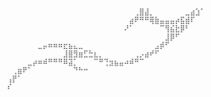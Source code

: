 ⠀⠀⠀⠀⠀⠀⠀⠀⠀⠀⠀⠀⠀⠀⠀⠀⠀⠀⠀⠀⠀⠀⠀⠀⠀⠀⢀⣿⣼⡀⠀⠀⠀⠀⠀⠀⣀⣴⣱⠁
⠀⠀⠀⠀⠀⠀⠀⠀⠀⠀⠀⠀⠀⠀⠀⠀⠀⠀⠀⠀⠀⠀⠀⠀⠀⣴⠟⠛⠛⢿⣷⣤⣤⣤⡴⣯⣾⠏⠀⠀
⠀⠀⠀⠀⠀⠀⠀⠀⠀⠀⠀⠀⠀⠀⠀⠀⠀⠀⠀⠀⠀⠀⠀⠀⠜⠁⠀⠀⠀⠀⠀⠉⢻⣮⣗⡿⠃⠀⠀⠀
⠀⠀⠀⠀⠀⠀⠀⠀⠀⠀⠀⠀⠀⠀⠀⠀⠀⠀⠀⠀⠀⠀⠀⠀⠀⠀⠀⠀⠀⠀⠀⠀⣸⡿⠋⠀⠀⠀⠀⠀
⠀⠀⠀⠀⠀⠀⠀⣀⡤⠶⠶⠶⣖⣦⣄⣀⠀⠀⠀⠀⠀⠀⠀⠀⠀⠀⠀⠀⠀⠀⣠⡾⠋⠀⠀⠀⠀⠀⠀⠀
⠀⠀⠀⠀⠀⠀⠀⠀⠀⠀⠀⠀⣸⣿⣻⣶⣋⣓⣆⡀⠀⠀⠀⠀⠀⠀⢀⡠⣴⠞⠋⠀⠀⠀⠀⠀⠀⠀⠀⠀
⠀⠀⠀⠀⠀⣀⡴⠶⠾⠛⠛⠛⠿⣽⡁⠀⠀⠀⠉⠛⢙⣲⣦⣤⠴⠾⠛⠉⠀⠀⠀⠀⠀⠀⠀⠀⠀⠀⠀⠀
⠀⠀⢀⣶⠟⠁⠀⠀⠀⠀⠀⠀⠀⠀⠙⠓⠒⠀⠀⠀⠀⠀⠀⠀⠀⠀⠀⠀⠀⠀⠀⠀⠀⠀⠀⠀⠀⠀⠀⠀
⠀⢠⡟⠁⠀⠀⠀⠀⠀⠀⠀⠀⠀⠀⠀⠀⠀⠀⠀⠀⠀⠀⠀⠀⠀⠀⠀⠀⠀⠀⠀⠀⠀⠀⠀⠀⠀⠀⠀⠀
⠀⠎⠀⠀⠀⠀⠀⠀⠀⠀⠀⠀⠀⠀⠀⠀⠀⠀⠀⠀⠀⠀⠀⠀⠀⠀⠀⠀⠀⠀⠀⠀⠀⠀⠀⠀⠀⠀⠀⠀
